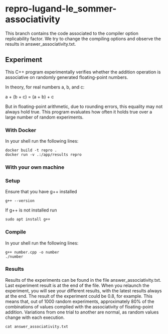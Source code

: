 # repro-lugand-le_sommer-associativity

This branch contains the code associated to the compiler option replicability factor. We try to change the compiling options and observe the results in answer_associativity.txt.

## Experiment

This C++ program experimentally verifies whether the addition operation is associative on randomly generated floating-point numbers.

In theory, for real numbers a, b, and c:

a + (b + c) = (a + b) + c

But in floating-point arithmetic, due to rounding errors, this equality may not always hold true.
This program evaluates how often it holds true over a large number of random experiments.

### With Docker

In your shell run the following lines:

``` shell
docker build -t repro .
docker run -v .:/app/results repro
```

### With your own machine

### Setup

Ensure that you have g++ installed

``` shell
g++ --version
```

If g++ is not installed run

``` shell
sudo apt install g++
```

### Compile

In your shell run the following lines:

``` shell
g++ number.cpp -o number
./number
```

### Results

Results of the experiments can be found in the file answer_associativity.txt. Last experiment result is at the end of the file. When you relaunch the experiment, you will see your different results, with the latest results always at the end. The result of the experiment could be 0.8, for example. This means that, out of 1000 random experiments, approximately 80% of the combinations of values complied with the associativity of floating-point addition. Variations from one trial to another are normal, as random values change with each execution.

``` shell
cat answer_associativity.txt
```
